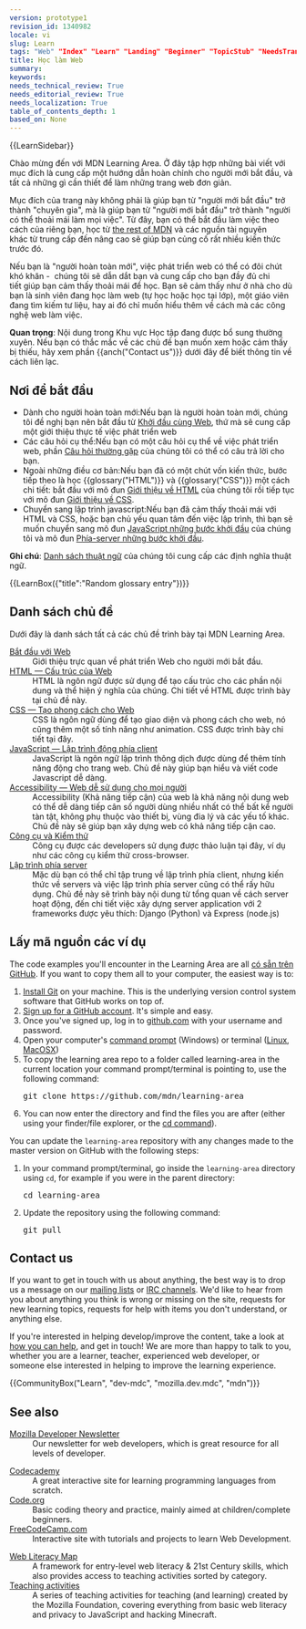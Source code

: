 ```yaml
---
version: prototype1
revision_id: 1340982
locale: vi
slug: Learn
tags: "Web" "Index" "Learn" "Landing" "Beginner" "TopicStub" "NeedsTranslation"
title: Học làm Web
summary: 
keywords: 
needs_technical_review: True
needs_editorial_review: True
needs_localization: True
table_of_contents_depth: 1
based_on: None
---
```

<div>{{LearnSidebar}}</div>

<div>
<p class="summary">Chào mừng đến với MDN Learning Area. Ở đây tập hợp những bài viết với mục đích là cung cấp một hướng dẫn hoàn chỉnh cho người mới bắt đầu, và tất cả những gì cần thiết để làm những trang web đơn giản.</p>
</div>

<p>Mục đích của trang này không phải là giúp bạn từ "người mới bắt đầu" trở thành "chuyên gia", mà là giúp bạn từ "người mới bắt đầu" trở thành "người có thể thoải mái làm mọi việc". Từ đây, bạn có thể bắt đầu làm việc theo cách của riêng bạn, học từ <a href="https://developer.mozilla.org/vi/docs/Learn">the rest of MDN</a>&nbsp;và các nguồn tài nguyên khác&nbsp;từ trung cấp đến nâng cao sẽ giúp bạn củng cố rất nhiều kiến thức trước đó.</p>

<p>Nếu bạn là "người hoàn toàn mới", việc phát triển web có thể có đôi chút khó khăn - &nbsp;chúng tôi sẽ dẫn dắt bạn và cung cấp cho bạn đầy đủ chi tiết&nbsp;giúp bạn cảm thấy thoải mái để học. Bạn sẽ cảm thấy như ở nhà cho dù bạn là sinh viên đang học làm web (tự học hoặc học tại lớp), một giáo viên đang tìm kiếm tư liệu, hay ai đó chỉ muốn hiểu thêm về cách mà các công nghệ web làm việc.</p>

<div class="warning">
<p><strong>Quan trọng</strong>: Nội dung trong Khu vực Học tập đang được bổ sung thường xuyên. Nếu bạn có thắc mắc về các chủ đề bạn muốn xem hoặc cảm thấy bị thiếu, hãy xem phần {{anch("Contact us")}} dưới đây để biết thông tin về cách liên lạc.</p>
</div>

<h2 id="Nơi_để_bắt_đầu">Nơi để bắt đầu</h2>

<ul class="card-grid">
 <li><span>Dành cho người hoàn toàn mới:</span>Nếu bạn là người hoàn toàn mới, chúng tôi đề nghị bạn nên bắt đầu từ&nbsp;<a href="/en-US/docs/Learn/Getting_started_with_the_web">Khởi đầu cùng Web</a>, thứ mà sẽ&nbsp;cung cấp một giới thiệu thực tế việc phát triển web</li>
 <li><span>Các câu hỏi cụ thể:</span>Nếu bạn có một câu hỏi cụ thể về việc phát triển web, phần <a href="/en-US/docs/Learn/Common_questions">Câu hỏi thường gặp</a> của chúng tôi có thể có câu trả lời cho bạn.</li>
 <li><span>Ngoài những điều cơ bản:</span>Nếu bạn đã có một chút vốn kiến thức, bước tiếp theo là học&nbsp;{{glossary("HTML")}} và {{glossary("CSS")}} một cách chi tiết: bắt đầu với mô đun&nbsp;<a href="/en-US/docs/Learn/HTML/Introduction_to_HTML">Giới thiệu về HTML</a>&nbsp;của chúng tôi rồi tiếp tục với mô đun&nbsp;<a href="/en-US/docs/Learn/CSS/Introduction_to_CSS">Giới thiệu về CSS</a>.</li>
 <li><span>Chuyển sang lập trình javascript:</span>Nếu bạn đã cảm thấy thoải mái với HTML và&nbsp;CSS, hoặc bạn chủ yếu quan tâm đến việc lập trình, thì bạn sẽ muốn chuyển sang mô đun&nbsp;<a href="/en-US/docs/Learn/JavaScript/First_steps">JavaScript những bước khởi đầu</a>&nbsp;của chúng tôi và mô đun&nbsp;<a href="/en-US/docs/Learn/Server-side/First_steps">Phía-server những bước khởi đầu</a>.</li>
</ul>

<div class="note">
<p><strong>Ghi chú</strong>: <a href="/en-US/docs/Glossary">Danh sách thuật ngữ</a>&nbsp;của chúng tôi cung cấp các định nghĩa thuật ngữ.</p>
</div>

<p>{{LearnBox({"title":"Random glossary entry"})}}</p>

<h2 id="Danh_sách_chủ_đề">Danh sách chủ đề</h2>

<p>Dưới đây là danh sách tất cả các chủ đề trình bày tại MDN Learning Area.</p>

<dl>
 <dt><a href="https://developer.mozilla.org/en-US/docs/Learn/Getting_started_with_the_web">Bắt đầu với Web</a></dt>
 <dd>Giới thiệu trực quan về phát triển Web cho người mới bắt đầu.</dd>
 <dt><a href="https://developer.mozilla.org/en-US/docs/Learn/HTML">HTML — Cấu trúc của Web</a></dt>
 <dd>HTML là ngôn ngữ được sử dụng để tạo cấu trúc cho các phần nội dung và thể hiện ý nghĩa của chúng. Chi tiết về HTML được trình bày tại chủ đề này.</dd>
 <dt><a href="https://developer.mozilla.org/en-US/docs/Learn/CSS">CSS — Tạo phong cách cho Web</a></dt>
 <dd>CSS là ngôn ngữ dùng để tạo giao diện và phong cách cho web, nó cũng thêm một số tính năng như animation. CSS được trình bày chi tiết tại đây.</dd>
 <dt><a href="https://developer.mozilla.org/en-US/docs/Learn/JavaScript">JavaScript — Lập trình động phía client</a></dt>
 <dd>JavaScript là ngôn ngữ lập trình thông dịch được dùng để thêm tính năng động&nbsp;cho trang web. Chủ đề này giúp bạn hiểu và viết code Javascript dễ dàng.</dd>
 <dt><a href="https://developer.mozilla.org/en-US/docs/Learn/Accessibility">Accessibility — Web dễ sử dụng cho mọi người</a></dt>
 <dd>Accessibility (Khả năng tiếp cận) của web là khả năng nội dung web có thể dễ dàng tiếp cân số người dùng nhiều nhất có thể bất kể người tàn tật, không phụ thuộc vào thiết bị, vùng đia lý và các yếu tố khác. Chủ đề này sẽ giúp bạn xây dựng web có khả năng tiếp cận cao.</dd>
 <dt><a href="https://developer.mozilla.org/en-US/docs/Learn/Tools_and_testing">Công cụ và Kiểm thử</a></dt>
 <dd>Công cụ được các developers sử dụng được thảo luận tại đây, ví dụ như các công cụ kiểm thử cross-browser.</dd>
 <dt><a href="https://developer.mozilla.org/en-US/docs/Learn/Server-side">Lập trình phía server</a></dt>
 <dd>Mặc dù bạn có thể chỉ tập trung về lập trình phía client, nhưng kiến thức về servers và việc lập trình phía server cũng có thể rấy hữu dụng. Chủ đề này sẽ trình bày nội dung từ tổng quan về cách server hoạt động, đến chi tiết việc xây dựng server application với 2 frameworks được yêu thích: Django (Python) và Express (node.js)&nbsp;&nbsp;</dd>
</dl>

<h2 id="Lấy_mã_nguồn_các_ví_dụ">Lấy mã nguồn các ví dụ</h2>

<p>The code examples you'll encounter in the Learning Area are all <a href="https://github.com/mdn/learning-area/">có sẵn trên GitHub</a>. If you want to copy them all to your computer, the easiest way is to:</p>

<ol>
 <li><a href="http://git-scm.com/downloads">Install Git</a> on your machine. This is the underlying version control system software that GitHub works on top of.</li>
 <li><a href="https://github.com/join">Sign up for a GitHub account</a>. It's simple and easy.</li>
 <li>Once you've signed up, log in to <a href="https://github.com">github.com</a> with your username and password.</li>
 <li>Open your computer's <a href="https://www.lifewire.com/how-to-open-command-prompt-2618089">command prompt</a> (Windows) or terminal (<a href="https://help.ubuntu.com/community/UsingTheTerminal">Linux</a>, <a href="http://blog.teamtreehouse.com/introduction-to-the-mac-os-x-command-line">MacOSX</a>)</li>
 <li>To copy the learning area repo to a folder called learning-area in the current location your command prompt/terminal is pointing to, use the following command:
  <pre class="brush: bash">
git clone https://github.com/mdn/learning-area</pre>
 </li>
 <li>You can now enter the directory and find the files you are after (either using your finder/file explorer, or the <a href="https://en.wikipedia.org/wiki/Cd_(command)">cd command</a>).</li>
</ol>

<p>You can update the <code>learning-area</code> repository with any changes made to the master version on GitHub with the following steps:</p>

<ol>
 <li>In your command prompt/terminal, go inside the <code>learning-area</code> directory using <code>cd</code>, for example if you were in the parent directory:

  <pre class="brush: bash">
cd learning-area</pre>
 </li>
 <li>Update the repository using the following command:
  <pre class="brush: bash">
git pull</pre>
 </li>
</ol>

<h2 id="Contact_us">Contact us</h2>

<p>If you want to get in touch with us about anything, the best way is to drop us a message on our <a href="/en-US/docs/MDN/Community/Conversations#Asynchronous_discussions">mailing lists</a> or <a href="https://developer.mozilla.org/en-US/docs/MDN/Community/Conversations#Chat_in_IRC">IRC channels</a>. We'd like to hear from you about anything you think is wrong or missing on the site, requests for new learning topics, requests for help with items you don't understand, or anything else.</p>

<p>If you're interested in helping develop/improve the content, take a look at <a href="/en-US/Learn/How_to_contribute">how you can help</a>, and get in touch! We are more than happy to talk to you, whether you are a learner, teacher, experienced web developer, or someone else interested in helping to improve the learning experience.</p>

<p>{{CommunityBox("Learn", "dev-mdc", "mozilla.dev.mdc", "mdn")}}</p>

<h2 id="See_also">See also</h2>

<dl>
 <dt><a href="https://www.mozilla.org/en-US/newsletter/developer/">Mozilla Developer Newsletter</a></dt>
 <dd>Our newsletter for web developers, which is great resource for all levels of developer.</dd>
</dl>

<dl>
 <dt><a href="https://www.codecademy.com/">Codecademy</a></dt>
 <dd>A great interactive site for learning programming languages from scratch.</dd>
 <dt><a href="https://code.org/">Code.org</a></dt>
 <dd>Basic coding theory and practice, mainly aimed at children/complete beginners.</dd>
 <dt><a href="https://www.freecodecamp.com/">FreeCodeCamp.com</a></dt>
 <dd>Interactive site with tutorials and projects to learn Web Development.</dd>
</dl>

<dl>
 <dt><a href="https://learning.mozilla.org/web-literacy/">Web Literacy Map</a></dt>
 <dd>A framework for entry-level web literacy &amp; 21st Century skills, which also provides access to teaching activities sorted by category.</dd>
 <dt><a href="https://learning.mozilla.org/activities">Teaching activities</a></dt>
 <dd>A series of teaching activities for teaching (and learning) created by the Mozilla Foundation, covering everything from basic web literacy and privacy to JavaScript and hacking Minecraft.</dd>
</dl>

